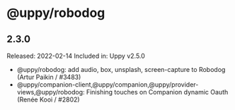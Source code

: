 # @uppy/robodog

## 2.3.0

Released: 2022-02-14
Included in: Uppy v2.5.0

- @uppy/robodog: add audio, box, unsplash, screen-capture to Robodog (Artur Paikin / #3483)
- @uppy/companion-client,@uppy/companion,@uppy/provider-views,@uppy/robodog: Finishing touches on Companion dynamic Oauth (Renée Kooi / #2802)
